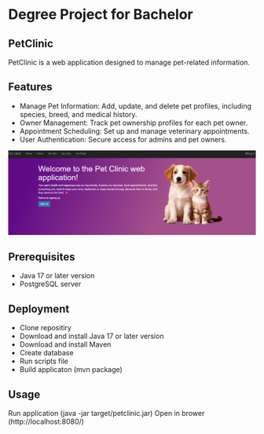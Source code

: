 # Degree Project for Bachelor 

## PetClinic
PetClinic is a web application designed to manage pet-related information.

## Features
- Manage Pet Information: Add, update, and delete pet profiles, including species, breed, and medical history.
- Owner Management: Track pet ownership profiles for each pet owner.
- Appointment Scheduling: Set up and manage veterinary appointments.
- User Authentication: Secure access for admins and pet owners.

![Screenshot](https://github.com/Ainella/PetClinic/blob/main/Screen.png)

## Prerequisites
- Java 17 or later version
- PostgreSQL server

## Deployment
- Clone repositiry
- Download and install Java 17 or later version
- Download and install Maven 
- Create database
- Run scripts file
- Build applicaton (mvn package)

## Usage
Run application (java -jar target/petclinic.jar)
Open in brower (http://localhost:8080/)


